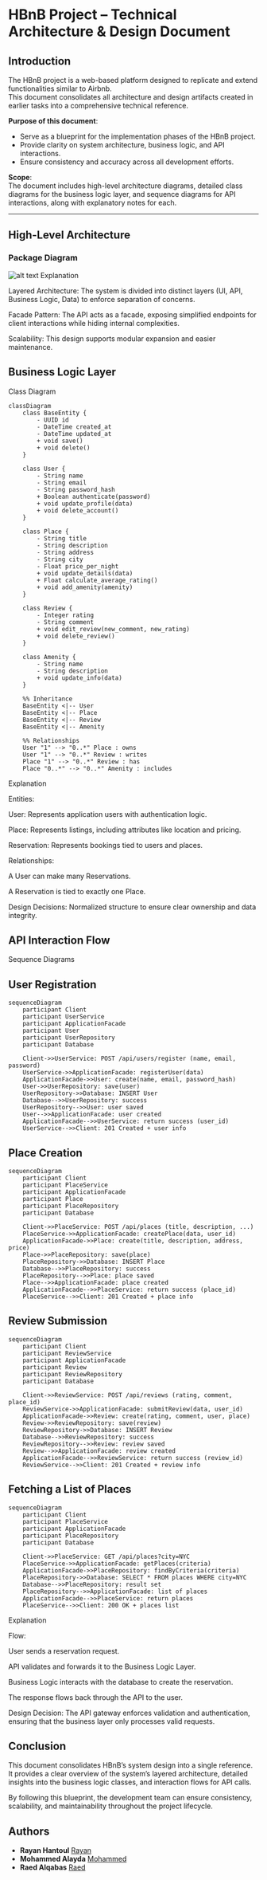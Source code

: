 # HBnB Project – Technical Architecture & Design Document

## Introduction
The HBnB project is a web-based platform designed to replicate and extend functionalities similar to Airbnb.  
This document consolidates all architecture and design artifacts created in earlier tasks into a comprehensive technical reference.  

**Purpose of this document**:
- Serve as a blueprint for the implementation phases of the HBnB project.  
- Provide clarity on system architecture, business logic, and API interactions.  
- Ensure consistency and accuracy across all development efforts.  

**Scope**:  
The document includes high-level architecture diagrams, detailed class diagrams for the business logic layer, and sequence diagrams for API interactions, along with explanatory notes for each.

---

## High-Level Architecture

### Package Diagram
![alt text](image.png)
Explanation

Layered Architecture: The system is divided into distinct layers (UI, API, Business Logic, Data) to enforce separation of concerns.

Facade Pattern: The API acts as a facade, exposing simplified endpoints for client interactions while hiding internal complexities.

Scalability: This design supports modular expansion and easier maintenance.
##
## Business Logic Layer
Class Diagram
```mermaid
classDiagram
    class BaseEntity {
        - UUID id
        - DateTime created_at
        - DateTime updated_at
        + void save()
        + void delete()
    }

    class User {
        - String name
        - String email
        - String password_hash
        + Boolean authenticate(password)
        + void update_profile(data)
        + void delete_account()
    }

    class Place {
        - String title
        - String description
        - String address
        - String city
        - Float price_per_night
        + void update_details(data)
        + Float calculate_average_rating()
        + void add_amenity(amenity)
    }

    class Review {
        - Integer rating
        - String comment
        + void edit_review(new_comment, new_rating)
        + void delete_review()
    }

    class Amenity {
        - String name
        - String description
        + void update_info(data)
    }

    %% Inheritance
    BaseEntity <|-- User
    BaseEntity <|-- Place
    BaseEntity <|-- Review
    BaseEntity <|-- Amenity

    %% Relationships
    User "1" --> "0..*" Place : owns
    User "1" --> "0..*" Review : writes
    Place "1" --> "0..*" Review : has
    Place "0..*" --> "0..*" Amenity : includes
```
Explanation

Entities:

User: Represents application users with authentication logic.

Place: Represents listings, including attributes like location and pricing.

Reservation: Represents bookings tied to users and places.

Relationships:

A User can make many Reservations.

A Reservation is tied to exactly one Place.

Design Decisions: Normalized structure to ensure clear ownership and data integrity.
##
## API Interaction Flow
Sequence Diagrams
## User Registration
```mermaid
sequenceDiagram
    participant Client
    participant UserService
    participant ApplicationFacade
    participant User
    participant UserRepository
    participant Database

    Client->>UserService: POST /api/users/register (name, email, password)
    UserService->>ApplicationFacade: registerUser(data)
    ApplicationFacade->>User: create(name, email, password_hash)
    User->>UserRepository: save(user)
    UserRepository->>Database: INSERT User
    Database-->>UserRepository: success
    UserRepository-->>User: user saved
    User-->>ApplicationFacade: user created
    ApplicationFacade-->>UserService: return success (user_id)
    UserService-->>Client: 201 Created + user info
```
##
## Place Creation
```mermaid
sequenceDiagram
    participant Client
    participant PlaceService
    participant ApplicationFacade
    participant Place
    participant PlaceRepository
    participant Database

    Client->>PlaceService: POST /api/places (title, description, ...)
    PlaceService->>ApplicationFacade: createPlace(data, user_id)
    ApplicationFacade->>Place: create(title, description, address, price)
    Place->>PlaceRepository: save(place)
    PlaceRepository->>Database: INSERT Place
    Database-->>PlaceRepository: success
    PlaceRepository-->>Place: place saved
    Place-->>ApplicationFacade: place created
    ApplicationFacade-->>PlaceService: return success (place_id)
    PlaceService-->>Client: 201 Created + place info
```
##
## Review Submission
```mermaid
sequenceDiagram
    participant Client
    participant ReviewService
    participant ApplicationFacade
    participant Review
    participant ReviewRepository
    participant Database

    Client->>ReviewService: POST /api/reviews (rating, comment, place_id)
    ReviewService->>ApplicationFacade: submitReview(data, user_id)
    ApplicationFacade->>Review: create(rating, comment, user, place)
    Review->>ReviewRepository: save(review)
    ReviewRepository->>Database: INSERT Review
    Database-->>ReviewRepository: success
    ReviewRepository-->>Review: review saved
    Review-->>ApplicationFacade: review created
    ApplicationFacade-->>ReviewService: return success (review_id)
    ReviewService-->>Client: 201 Created + review info
```
##
## Fetching a List of Places
```mermaid
sequenceDiagram
    participant Client
    participant PlaceService
    participant ApplicationFacade
    participant PlaceRepository
    participant Database

    Client->>PlaceService: GET /api/places?city=NYC
    PlaceService->>ApplicationFacade: getPlaces(criteria)
    ApplicationFacade->>PlaceRepository: findByCriteria(criteria)
    PlaceRepository->>Database: SELECT * FROM places WHERE city=NYC
    Database-->>PlaceRepository: result set
    PlaceRepository-->>ApplicationFacade: list of places
    ApplicationFacade-->>PlaceService: return places
    PlaceService-->>Client: 200 OK + places list
```
Explanation

Flow:

User sends a reservation request.

API validates and forwards it to the Business Logic Layer.

Business Logic interacts with the database to create the reservation.

The response flows back through the API to the user.

Design Decision: The API gateway enforces validation and authentication, ensuring that the business layer only processes valid requests.

## Conclusion

This document consolidates HBnB’s system design into a single reference.
It provides a clear overview of the system’s layered architecture, detailed insights into the business logic classes, and interaction flows for API calls.

By following this blueprint, the development team can ensure consistency, scalability, and maintainability throughout the project lifecycle.
## Authors

- **Rayan Hantoul** [Rayan ](https://github.com/Ry-88)
- **Mohammed Alayda** [Mohammed](https://github.com/moha88z)
- **Raed Alqabas** [Raed](https://github.com/Raed-Alqabas)